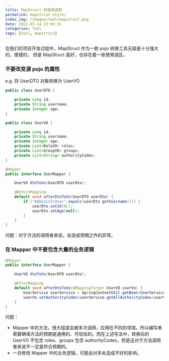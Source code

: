 ```yaml
---
title: MapStruct 的使用姿势
permalink: mapstrcut-style/
index_img: /images/tool/mapstruct.png
date: 2022-07-14 22:03:31
categories: Tool
tags: [tool, mapstruct]
---
```


在我们的项目开发过程中，MapStruct 作为一款 pojo 转换工具无疑是十分强大的，便捷的。
但是 MapStruct 虽好，也存在着一些使用误区。

### 不要改变源 pojo 的属性

e.g. 将 UserDTO 对象转换为 UserVO

```java
public class UserDTO {

    private Long id;
    private String username;
    private Integer age;
}

public class UserVO {

    private Long id;
    private String username;
    private Integer age;
    private List<RoleVO> roles;
    private List<GroupVO> groups;
    private List<String> authorityCodes;
}

@Mapper
public interface UserMapper {

    UserVO dtoToVo(UserDTO userDto);

    @BeforeMapping
    default void afterDtoToVo(UserDTO userDto) {
        if ("Administrator".equals(userDto.getUsername())) {
            userDto.setId(0L);
            userDto.setAge(null);
        }
    }
}
```

问题：对于方法的调用者来说，会造成预期之外的异常。

### 在 Mapper 中不要包含大量的业务逻辑

```java
@Mapper
public interface UserMapper {

    UserVO dtoToVo(UserDTO userDto);

    @AfterMapping
    default void afterDtoToVo(@MappingTarget UserVO userVo) {
        UserService userService = SpringContextUtil.getBean(UserService.class);
        userVo.setAuthorityCodes(userService.getAllAuthorityCodes(userVo.getId()));
    }
}
```

问题：

- Mapper 中的方法，很大程度会被多次调用，应用在不同的领域，所以编写者需要确保方法的预期是通用的、可信任的。而在上述写法中，转换后的 UserVO 不包含 roles、groups 包含 authorityCodes，但是这对于方法调用者来说不一定是符合预期的。
- 一旦修改 Mapper 中的业务逻辑，可能会对多处造成不好的影响。
